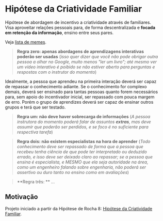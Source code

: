 # Hipótese da Criatividade Familiar
Hipótese de abordagem de incentivo a criatividade através de familiares. Visa
aproveitar relações pessoais para, de forma descentralizada e **focada
em retenção da informação**, ensino entre seus pares.

Veja [lista de memes](meme/index.md).

> **Regra zero: apenas abordagens de aprendizagens interativas poderão ser usadas**
> (_isso quer dizer que você não pode obrigar outra pessoa a olhar no Google,
> muito menos "ler um livro"; até mesmo ver um vídeo interativo é poibido se
> não estiver aberto para perguntas e respostas com o instrutor do momento_)

Idealmente, a pessoa que aprendeu na primeira interação deverá ser capaz de
repassar o conhecimento adiante. Se o conhecimento for complexo demais,
deverá ser ensinado para tantas pessoas quanto forem necessários para, sem
apoio do incentivador inicial, ser repassado com pouca margem de erro.
Porém o grupo de aprendizes deverá ser capaz de ensinar outros grupos e terá
que ser testado.

> **Regra um: não deve haver sobrecarga de informações** (_A pessoa instrutora
> do momento poderá falar de assuntos **extras**, mas deve assumir que poderão
> ser perdidos, e se foco é no suficiente para respectiva tarefa_)

> **Regra dois: não existem especialistas na hora de aprender**
> (_Todo conhecimento deve ser repassado de forma que a pessoa que recebeu
> tenha ciência de que pode ter interpretado ou deduzido errado, e isso deve
> ser deixado claro ao repassar; se a pessoa que ensina é especialista, e
> MESMO que ela seja autoridade na área, como um engenheiro falando sobre
> engenharia, não poderá ser assertivo ou duro tanto no ensino como em
> avaliações_)

> **Regra três: ** ...


## Motivação

Projeto iniciado a partir da Hipótese de Rocha 8: [Hipótese da Criatividade
Familiar](https://github.com/fititnt/hipoteses-de-rocha).